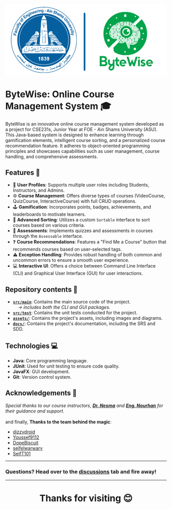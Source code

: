 <div id="header" align="left">
 <img src="assets/img.png">
</div>

# ByteWise: Online Course Management System 🎓

ByteWise is an innovative online course management system developed as a project for CSE231s, Junior Year at FOE - Ain Shams University (ASU). This Java-based system is designed to enhance learning through gamification elements, intelligent course sorting, and a personalized course recommendation feature. It adheres to object-oriented programming principles and showcases capabilities such as user management, course handling, and comprehensive assessments.

## Features 🌟

- 👤 **User Profiles**: Supports multiple user roles including Students, Instructors, and Admins.
- ⚙ **Course Management**: Offers diverse types of courses (VideoCourse, QuizCourse, InteractiveCourse) with full CRUD operations.
- 🕹 **Gamification**: Incorporates points, badges, achievements, and leaderboards to motivate learners.
- 📁 **Advanced Sorting**: Utilizes a custom `Sortable` interface to sort courses based on various criteria.
- 📝 **Assessments**: Implements quizzes and assessments in courses through the `Assessable` interface.
- ❓ **Course Recommendations**: Features a "Find Me a Course" button that recommends courses based on user-selected tags.
- ⚠️ **Exception Handling**: Provides robust handling of both common and uncommon errors to ensure a smooth user experience.
- 💻 **Interactive UI**: Offers a choice between Command Line Interface (CLI) and Graphical User Interface (GUI) for user interactions.

## Repository contents 📁
- [**`src/main`**](src/main): Contains the main source code of the project.
 <br>&nbsp;&nbsp;&nbsp;&nbsp;*-> includes both the CLI and GUI packages.*
- [**`src/test`**](src/test): Contains the unit tests conducted for the project.
- [**`assets/`**](assets): Contains the project's assets, including images and diagrams.
- [**`docs/`**](docs): Contains the project's documentation, including the SRS and SDD.

## Technologies 💻

- **Java**: Core programming language.
- **JUnit**: Used for unit testing to ensure code quality.
- **JavaFX**: GUI development.
- **Git**: Version control system.

## Acknowledgements 🙏
*Special thanks to our course instructors, [**Dr. Nesma**](https://scholar.google.com.eg/citations?user=qLAvlbIAAAAJ) and [**Eng. Nourhan**](https://www.researchgate.net/profile/Nourhan-Shaban-4) for their guidance and support.*
<br><br>
and finally, **Thanks to the team behind the magic**:
- [dizzydroid](https://github.com/dizzydroid)
- [Youssef9112](https://github.com/Youssef9112)
- [DopeBiscuit](https://github.com/DopeBiscuit)
- [seifelwarwary](https://github.com/seifelwarwary)
- [SeifT101](https://github.com/SeifT101)
___________________________________________________________________
### **Questions?** Head over to the [discussions](https://github.com/dizzydroid/ASU_JuniorProject/discussions) tab and fire away!
___________________________________________________________________

<h1 align="center">Thanks for visiting 😊</h1>
